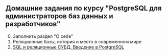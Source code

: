 ## Домашние задания по курсу "PostgreSQL для администраторов баз данных и разработчиков"

0. Заполнить раздел "О себе"
1. Реляционные базы, история и место в современном мире
2. [SQL и реляционные СУБД. Введение в PostgreSQL](./2/README.md)